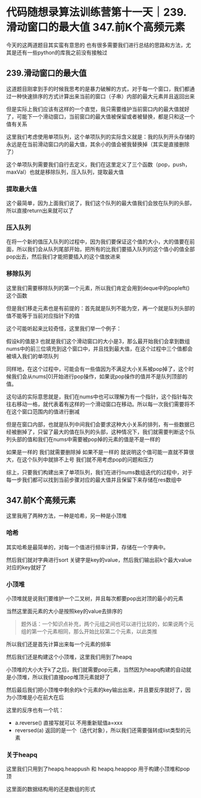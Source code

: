 # 代码随想录算法训练营第十一天｜239.滑动窗口的最大值 347.前K个高频元素


今天的这两道题目其实蛮有意思的 也有很多需要我们进行总结的思路和方法，尤其是还有一些python的库我之前没有接触过

## 239.滑动窗口的最大值

这道题目刚拿到手的时候我思考的是暴力破解的方式，对于每一个窗口，我们都通过一种快速排序的方式计算出来当前的窗口（子串）内部的最大元素并且返回出来

但是实际上我们应该有这样的一个直觉，我只需要维护当前窗口内的最大值就好了，可能下一个滑动窗口，当前窗口的最大值被保留或者被替换，都是只和这一个值有关系

这里我们考虑使用单项队列，这个单项队列的实际含义就是：我的队列开头存储的永远是在当前滑动窗口内的最大值，其余小的值会被我替换掉（其实是直接删除了）

这个单项队列需要我们自行去定义，我们在这里定义了三个函数（pop，push，maxVal）也就是移除队列，压入队列，提取最大值

### 提取最大值

这个最简单，因为上面我们说了，我们这个队列的最大值我们会放在队列的头部，所以直接return出来就可以了

### 压入队列

在将一个新的值压入队列的过程中，因为我们要保证这个值的大小，大的值要在前面，所以我们会从队列尾部开始，把所有的比我们要插入队列的这个值小的值全部pop出去，然后我们才能把要插入的这个值放进来

### 移除队列

这里我们需要移除队列的第一个元素，所以我们肯定会用到deque中的popleft()这个函数

但是我们移走元素也是有前提的：首先就是队列不能为空，再一个就是队列头部的值不能等于当前对应指针下的值

这个可能听起来比较奇怪，这里我们举一个例子：

假设k的值是3 也就是我们这个滑动窗口的大小是3，那么最开始我们会拿到数组nums中的前三位填充到这个窗口中，并且找到最大值，在这个过程中三个值都会被填入我们的单项队列

同样地，在这个过程中，可能会有一些值因为不满足大小关系被pop掉了，这个时候我们会从nums[0]开始进行pop操作，如果说pop操作的值并不是队列顶部的值。

这句话的实际意思就是，我们在nums中也可以理解为有一个指针，这个指针每次往右移动一格，就代表着有这样的一个滑动窗口在移动。所以每一次我们需要将不在这个窗口范围内的值进行删减

但是在窗口内部，也就是队列中间我们会要求这种大小关系的排列，有一些数据已经被删掉了，只留了最大的值在队列的头部，这种情况下，我们就需要判断这个队列头部的值和我们在nums中需要被pop掉的元素的值是不是一样的

如果是一样的 我们就需要删除掉 如果不是一样的 就说明这个值可能一直就不算很大，在这个队列中就排不上号 我们就不用考虑pop的问题和压力



综上，只要我们构建出来了单项队列，我们在进行nums数组迭代的过程中，对于 每一步我们都可以找到当前步骤对应的最大值并且保留下来存储在res数组中

## 347.前K个高频元素

这里我用了两种方法，一种是哈希，另一种是小顶堆



### 哈希

其实哈希是最简单的，对每一个值进行频率计算，存储在一个字典中。

然后我们就对字典进行sort 关键字是key的value，然后我们输出前k个最大value对应的key就好了



### 小顶堆

小顶堆就是说我们要维护一个二叉树，并且每次都要pop出对顶的最小的元素

当然这里面元素的大小是按照key的value去排序的

> 题外话：一个知识点补充，两个元组之间也可以进行比较的，如果说两个元组的第一个元素相同，那么开始比较第二个元素，以此类推


所以我们还是首先计算出来每一个元素的频率

然后我们还是构建这个小顶堆，这里我们用到了heapq

小顶堆的大小大于k了之后，我们就需要pop元素，当然因为heapq构建的自动就是小顶堆，所以我们直接pop堆顶元素就好了

然后最后我们把小顶堆中剩余的k个元素的key输出出来，并且要反序就好了，因为小顶堆是小在前大在后

这里的反序也有一个坑：

- a.reverse() 直接写就可以 不用重新赋值a=xxx
- reversed(a) 返回的是一个（迭代对象），所以我们还需要强转成list类型的元素

### 关于heapq

这里我们只用到了heapq.heappush 和 heapq.heappop 用于构建小顶堆和pop顶

这里面的数据结构用的还是数组的形式